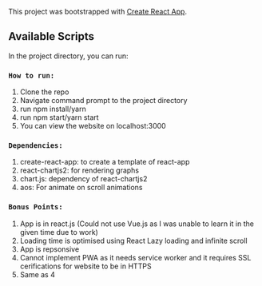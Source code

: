 This project was bootstrapped with [Create React App](https://github.com/facebook/create-react-app).

## Available Scripts

In the project directory, you can run:

### `How to run:`

1. Clone the repo
2. Navigate command prompt to the project directory
3. run npm install/yarn
4. run npm start/yarn start
5. You can view the website on localhost:3000


### `Dependencies:`

1. create-react-app: to create a template of react-app
2. react-chartjs2: for rendering graphs
3. chart.js: dependency of react-chartjs2
4. aos: For animate on scroll animations


### `Bonus Points:`

1. App is in react.js (Could not use Vue.js as I was unable to learn it in the given time due to work)
2. Loading time is optimised using React Lazy loading and infinite scroll
3. App is repsonsive
4. Cannot implement PWA as it needs service worker and it requires SSL cerifications for website to be in HTTPS
5. Same as 4
